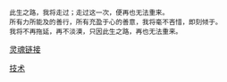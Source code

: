     此生之路，我将走过；走过这一次，便再也无法重来。
    所有力所能及的善行，所有充盈于心的善意，我将毫不吝惜，即刻倾于。
    我将不再拖延，再不淡漠，只因此生之路，再也无法重来。
    
[灵魂链接](http://luokangyuan.com/about/me/)

[技术](https://github.com/luokangyuan)
